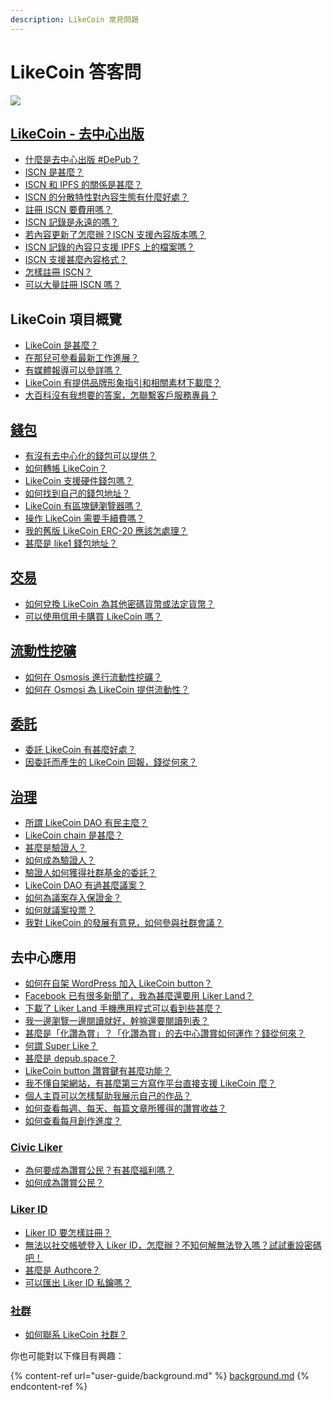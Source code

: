```yaml
---
description: LikeCoin 常見問題
---
```


# LikeCoin 答客問

![](.gitbook/assets/likecoin\_ad27\_small\_update-01.png)

## [LikeCoin - 去中心出版](./)

* [什麼是去中心出版 #DePub？](./)
* [ISCN 是甚麼？](guides/decentralized-publishing/what-is-iscn.md)
* [ISCN 和 IPFS 的關係是甚麼？](guides/decentralized-publishing/iscn-ipfs-relationship.md)
* [ISCN 的分散特性對內容生態有什麼好處？ ](guides/decentralized-publishing/benefits.md)
* [註冊 ISCN 要費用嗎？](guides/decentralized-publishing/what-is-iscn.md)
* [ISCN 記錄是永遠的嗎？](guides/decentralized-publishing/benefits.md)&#x20;
* [若內容更新了怎麼辦？ISCN 支援內容版本嗎？ ](guides/decentralized-publishing/what-is-iscn.md)
* [ISCN 記錄的內容只支援 IPFS 上的檔案嗎？ ](guides/decentralized-publishing/iscn-ipfs-relationship.md)
* [ISCN 支援甚麼內容格式？](guides/decentralized-publishing/content-type.md)
* [怎樣註冊 ISCN？ ](guides/decentralized-publishing/app.like.co.md)
* [可以大量註冊 ISCN 嗎？](guides/decentralized-publishing/iscn-batch-uploader.md)

## LikeCoin 項目概覽

* [LikeCoin 是甚麼？](./)
* [在那兒可參看最新工作進展？](updates.md)
* [有媒體報導可以參詳嗎？](guides/on-the-news.md)
* [LikeCoin 有提供品牌形象指引和相關素材下載麼？](presskit.md)
* [大百科沒有我想要的答案，怎聯繫客戶服務專員？](faq.md#likecoin-qu-zhong-xin-chu-ban)

## [錢包](guides/wallet/)

* [有沒有去中心化的錢包可以提供？](guides/wallet/keplr.md)
* [如何轉帳 LikeCoin？](guides/wallet/like-pay.md)
* [LikeCoin 支援硬件錢包嗎？](guides/wallet/hardware-wallet.md)
* [如何找到自己的錢包地址？](guides/wallet/wallet-address.md)
* [LikeCoin 有區塊鏈瀏覽器嗎？](guides/wallet/big-dipper.md)
* [操作 LikeCoin 需要手續費嗎？](guides/wallet/transaction-fee.md)
* [我的舊版 LikeCoin ERC-20 應該怎處理？](guides/wallet/migration/)
* [甚麼是 like1 錢包地址？](guides/wallet/like-address-prefix.md)

## [交易](guides/trade/)

* [如何兌換 LikeCoin 為其他密碼貨幣或法定貨幣？](guides/trade/)
* [可以使用信用卡購買 LikeCoin 嗎？](archive/archive/trade/trade-in-liquid.md)

## [流動性挖礦](faq.md#undefined)

* [如何在 Osmosis 進行流動性挖礦？](guides/liquidity-mining/osmosis.md)
* [如何在 Osmosi 為 LikeCoin 提供流動性？](guides/liquidity-mining/osmosis.md)

## [委託](guides/stake/)

* [委託 LikeCoin 有甚麼好處？](guides/stake/delegation-of-likecoin.md)
* [因委託而產生的 LikeCoin 回報，錢從何來？](guides/stake/where-comes-the-likecoin-rewards.md)

## [治理](guides/governance/)

* [所謂 LikeCoin DAO 有民主麼？](guides/governance/liquid-democracy.md)
* [LikeCoin chain 是甚麼？](guides/governance/likecoin-chain.md)
* [甚麼是驗證人？](guides/governance/what-is-a-validator/)
* [如何成為驗證人？](developer-resources/become-a-validator.md)
* [驗證人如何獲得社群基金的委託？](guides/governance/what-is-a-validator/community-delegation.md)
* [LikeCoin DAO 有過甚麼議案？](guides/governance/proposals.md)
* [如何為議案存入保證金？](guides/governance/proposal-deposit.md)&#x20;
* [如何就議案投票？](guides/governance/direct-vote.md)
* [我對 LikeCoin 的發展有意見，如何參與社群會議？](guides/governance/community-call.md)

## 去中心應用

* [如何在自架 WordPress 加入 LikeCoin button？](user-guide/wordpress.md)
* [Facebook 已有很多新聞了，我為甚麼還要用 Liker Land？](user-guide/liker-land/)
* [下載了 Liker Land 手機應用程式可以看到些甚麼？](user-guide/liker-land/)
* [我一邊瀏覽一邊閱讀就好，幹嘛還要閱讀列表？](archive/archive/liker-land/reading-list.md)
* [甚麼是「化讚為賞」？「化讚為賞」的去中心讚賞如何運作？錢從何來？](user-guide/liker-land/like.md)
* [何謂 Super Like？](user-guide/liker-land/superlike.md)
* [甚麼是 depub.space？](user-guide/depub.space/)
* [LikeCoin button 讚賞鍵有甚麼功能？](user-guide/creator/)
* [我不懂自架網站，有甚麼第三方寫作平台直接支援 LikeCoin 麼？](user-guide/creator/blogging-platforms/)
* [個人主頁可以怎樣幫助我展示自己的作品？](archive/archive/creatortools/portfolio-page.md)
* [如何查看每週、每天、每篇文章所獲得的讚賞收益？](user-guide/creatortools/rewards/)
* [如何查看每月創作進度？](user-guide/creatortools/monthly-report.md)

### [Civic Liker](faq.md#civic-liker)

* [為何要成為讚賞公民？有甚麼福利嗎？](user-guide/civic-liker/rationale-and-benefits.md)
* [如何成為讚賞公民？](<user-guide/civic-liker/be-a-civic-liker (1).md>)

### [Liker ID](user-guide/liker-id/)

* [Liker ID 要怎樣註冊？](faq.md#liker-id)
* [無法以社交帳號登入 Liker ID，怎麼辦？不知何解無法登入嗎？試試重設密碼吧！](user-guide/liker-id/register/reset-password.md)
* [甚麼是 Authcore？](user-guide/liker-id/register/what-is-authcore.md)
* [可以匯出 Liker ID 私鑰嗎？](user-guide/liker-id/export-seed-words.md)

### [社群](guides/community/)

* [如何聯系 LikeCoin 社群？](faq.md#she-qun)

你也可能對以下條目有興趣：

{% content-ref url="user-guide/background.md" %}
[background.md](user-guide/background.md)
{% endcontent-ref %}
